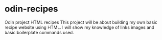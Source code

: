 # odin-recipes
Odin project HTML recipes 
This project will be about building my own basic recipe website using HTML.
I will show my knowledge of links images and basic boilerplate commands used.